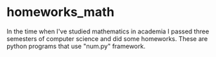 # homeworks_math
In the time when I've studied mathematics in academia I passed three semesters of computer science and did some homeworks. These are python programs that use "num.py" framework.

